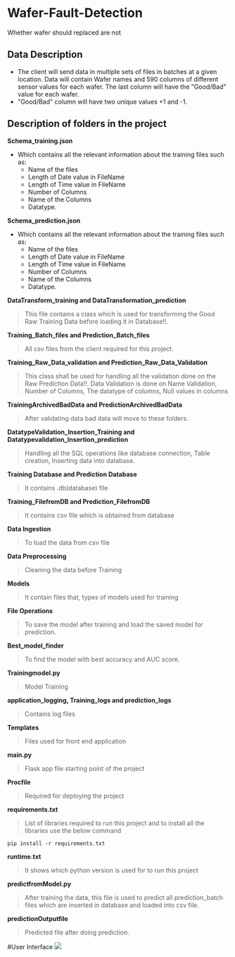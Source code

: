 # Wafer-Fault-Detection
Whether wafer should replaced are not

## Data Description
  - The client will send data in multiple sets of files in batches at a given location. Data will contain Wafer names and 590 columns of different sensor values for each wafer.  The last column will have the "Good/Bad" value for each wafer.
  - "Good/Bad" column will have two unique values +1 and -1.  

## Description of folders in the project
**Schema_training.json**
  - Which contains all the relevant information about the training files such as:
      - Name of the files
      - Length of Date value in FileName
      - Length of Time value in FileName
      - Number of Columns
      - Name of the Columns
      - Datatype.

**Schema_prediction.json**

  - Which contains all the relevant information about the training files such as:
      - Name of the files
      - Length of Date value in FileName
      - Length of Time value in FileName
      - Number of Columns
      - Name of the Columns
      - Datatype.
      
**DataTransform_training and DataTransformation_prediction**
>This file contains a class which is used for transforming the Good Raw Training Data before loading it in Database!!.

**Training_Batch_files and Prediction_Batch_files**
> All csv files from the client required for this project.

**Training_Raw_Data_validation and Prediction_Raw_Data_Validation**
>This class shall be used for handling all the validation done on the Raw Prediction Data!!.
>Data Validation is done on Name Validation, Number of Columns, The datatype of columns, Null values in columns 

**TrainingArchivedBadData and PredictionArchivedBadData**
>After validating data bad data will move to these folders.

**DatatypeValidation_Insertion_Training and Datatypevalidation_Insertion_prediction**
>Handling all the SQL operations like database connection, Table creation, Inserting data into database.

**Training Database and Prediction Database**
>It contains .db(database) file

**Training_FilefromDB and Prediction_FilefromDB**
>It contains csv file which is obtained from database

**Data Ingestion**
>To load the data from csv file

**Data Preprocessing**
>Cleaning the data before Training

**Models**
>It contain files that, types of models used for training

**File Operations**
>To save the model after training and load the saved model for prediction.

**Best_model_finder**
>To find the model with best accuracy and AUC score.

**Trainingmodel.py**
>Model Training

**application_logging, Training_logs and prediction_logs**
>Contains log files

**Templates**
>Files used for front end application

**main.py**
>Flask app file starting point of the project

**Procfile**
>Required for deploying the project

**requirements.txt**
>List of libraries required to run this project and to install all the libraries use the below command

`pip install -r requirements.txt`

**runtime.txt**
>It shows which python version is used for to run this project

**predictfromModel.py**
>After training the data, this file is used to predict all prediction_batch files which are inserted in database and loaded into csv file.

**predictionOutputfile**
>Predicted file after doing prediction.


#User Interface
<img src = "file:///E:/WaferFaultDetection_new1/templates/index.html">























